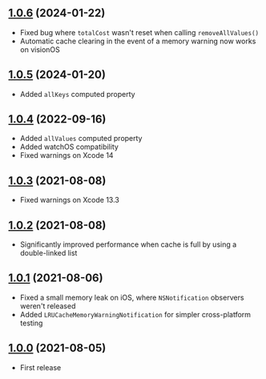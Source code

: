 ## [1.0.6](https://github.com/nicklockwood/LRUCache/releases/tag/1.0.6) (2024-01-22)

- Fixed bug where `totalCost` wasn't reset when calling `removeAllValues()`
- Automatic cache clearing in the event of a memory warning now works on visionOS

## [1.0.5](https://github.com/nicklockwood/LRUCache/releases/tag/1.0.5) (2024-01-20)

- Added `allKeys` computed property

## [1.0.4](https://github.com/nicklockwood/LRUCache/releases/tag/1.0.4) (2022-09-16)

- Added `allValues` computed property
- Added watchOS compatibility
- Fixed warnings on Xcode 14

## [1.0.3](https://github.com/nicklockwood/LRUCache/releases/tag/1.0.3) (2021-08-08)

- Fixed warnings on Xcode 13.3

## [1.0.2](https://github.com/nicklockwood/LRUCache/releases/tag/1.0.2) (2021-08-08)

- Significantly improved performance when cache is full by using a double-linked list

## [1.0.1](https://github.com/nicklockwood/LRUCache/releases/tag/1.0.1) (2021-08-06)

- Fixed a small memory leak on iOS, where `NSNotification` observers weren't released
- Added `LRUCacheMemoryWarningNotification` for simpler cross-platform testing

## [1.0.0](https://github.com/nicklockwood/LRUCache/releases/tag/1.0.0) (2021-08-05)

- First release
